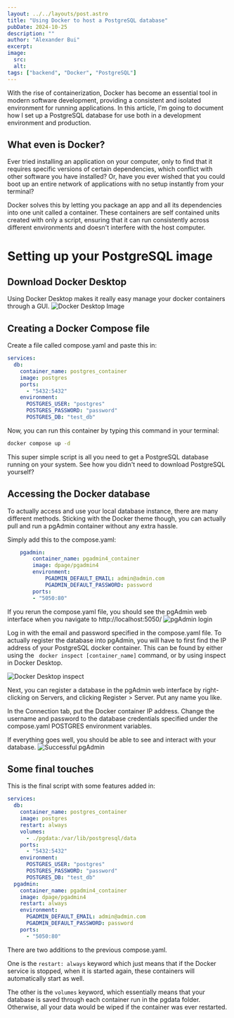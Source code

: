 ```yaml
---
layout: ../../layouts/post.astro
title: "Using Docker to host a PostgreSQL database"
pubDate: 2024-10-25
description: ""
author: "Alexander Bui"
excerpt: 
image:
  src:
  alt:
tags: ["backend", "Docker", "PostgreSQL"]
---
```


With the rise of containerization, Docker has become an essential tool in modern software development, providing a consistent and isolated environment for running applications. In this article, I'm going to document how I set up a PostgreSQL database for use both in a development environment and production.

## What even is Docker?
Ever tried installing an application on your computer, only to find that it requires specific versions of certain dependencies, which conflict with other software you have installed? Or, have you ever wished that you could boot up an entire network of applications with no setup instantly from your terminal? 

Docker solves this by letting you package an app and all its dependencies into one unit called a container. These containers are self contained units created with only a script, ensuring that it can run consistently across different environments and doesn't interfere with the host computer.


# Setting up your PostgreSQL image

## Download Docker Desktop
Using Docker Desktop makes it really easy manage your docker containers through a GUI.
![Docker Desktop Image](/images/docker_pg/docker_desktop.png)

## Creating a Docker Compose file
Create a file called compose.yaml and paste this in:

``` yaml
services:
  db:
    container_name: postgres_container
    image: postgres
    ports: 
      - "5432:5432"
    environment:
      POSTGRES_USER: "postgres"
      POSTGRES_PASSWORD: "password"
      POSTGRES_DB: "test_db"
```

Now, you can run this container by typing this command in your terminal:
``` bash
docker compose up -d
```

This super simple script is all you need to get a PostgreSQL database running on your system. See how you didn't need to download PostgreSQL yourself?

## Accessing the Docker database
To actually access and use your local database instance, there are many different methods. Sticking with the Docker theme though, you can actually pull and run a pgAdmin container without any extra hassle.

Simply add this to the compose.yaml:
``` yaml
    pgadmin:
        container_name: pgadmin4_container
        image: dpage/pgadmin4
        environment:
            PGADMIN_DEFAULT_EMAIL: admin@admin.com
            PGADMIN_DEFAULT_PASSWORD: password
        ports: 
        - "5050:80"
```

If you rerun the compose.yaml file, you should see the pgAdmin web interface when you navigate to http://localhost:5050/
![pgAdmin login](/images/docker_pg/pgadmin.png)

Log in with the email and password specified in the compose.yaml file. To actually register the database into pgAdmin, you will have to first find the IP address of your PostgreSQL docker container. This can be found by either using the ``` docker inspect [container_name]``` command, or by using inspect in Docker Desktop.

![Docker Desktop inspect](/images/docker_pg/docker_inspect.png)

Next, you can register a database in the pgAdmin web interface by right-clicking on Servers, and clicking Register > Server. Put any name you like.

In the Connection tab, put the Docker container IP address. Change the username and password to the database credentials specified under the compose.yaml POSTGRES environment variables.

If everything goes well, you should be able to see and interact with your database. 
![Successful pgAdmin](/images/docker_pg/final_pgadmin.png)

## Some final touches

This is the final script with some features added in:
```yaml
services:
  db:
    container_name: postgres_container
    image: postgres
    restart: always
    volumes: 
      - ./pgdata:/var/lib/postgresql/data
    ports: 
      - "5432:5432"
    environment:
      POSTGRES_USER: "postgres"
      POSTGRES_PASSWORD: "password"
      POSTGRES_DB: "test_db"
  pgadmin:
    container_name: pgadmin4_container
    image: dpage/pgadmin4
    restart: always
    environment:
      PGADMIN_DEFAULT_EMAIL: admin@admin.com
      PGADMIN_DEFAULT_PASSWORD: password
    ports: 
      - "5050:80"
```

There are two additions to the previous compose.yaml. 

One is the ```restart: always``` keyword which just means that if the Docker service is stopped, when it is started again, these containers will automatically start as well. 

The other is the ```volumes``` keyword, which essentially means that your database is saved through each container run in the pgdata folder. Otherwise, all your data would be wiped if the container was ever restarted.